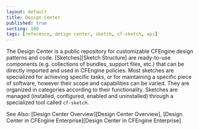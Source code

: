```yaml
---
layout: default
title: Design Center
published: true
sorting: 100
tags: [reference, design center, sketch, cf-sketch, api]
---
```


The Design Center is a public repository for customizable CFEngine design 
patterns and code. [Sketches][Sketch Structure] are ready-to-use components 
(e.g. collections of bundles, support files, etc.) that can be directly 
imported and used in CFEngine policies. Most sketches are specialized for 
achieving specific tasks, or for maintaining a specific piece of software, 
however their scope and capabilities can be varied. They are organized in 
categories according to their functionality. Sketches are managed (installed, 
configured, enabled and uninstalled) through a specialized tool called 
`cf-sketch`.

See Also: [Design Center Overview][Design Center Overview],
[Design Center in CFEngine Enterprise][Design Center in CFEngine Enterprise]


